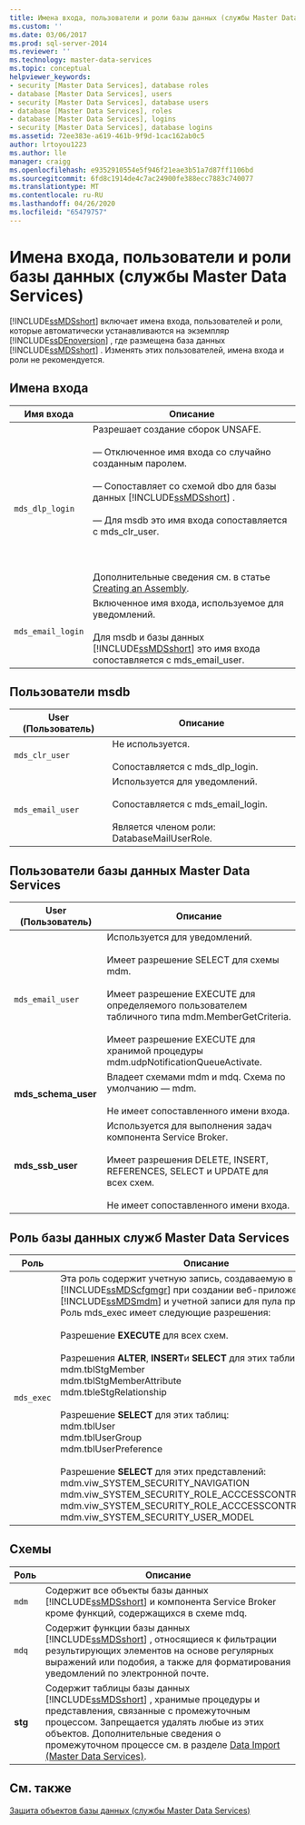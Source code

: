 ```yaml
---
title: Имена входа, пользователи и роли базы данных (службы Master Data Services) | Документы Майкрософт
ms.custom: ''
ms.date: 03/06/2017
ms.prod: sql-server-2014
ms.reviewer: ''
ms.technology: master-data-services
ms.topic: conceptual
helpviewer_keywords:
- security [Master Data Services], database roles
- database [Master Data Services], users
- security [Master Data Services], database users
- database [Master Data Services], roles
- database [Master Data Services], logins
- security [Master Data Services], database logins
ms.assetid: 72ee383e-a619-461b-9f9d-1cac162ab0c5
author: lrtoyou1223
ms.author: lle
manager: craigg
ms.openlocfilehash: e9352910554e5f946f21eae3b51a7d87ff1106bd
ms.sourcegitcommit: 6fd8c1914de4c7ac24900fe388ecc7883c740077
ms.translationtype: MT
ms.contentlocale: ru-RU
ms.lasthandoff: 04/26/2020
ms.locfileid: "65479757"
---
```

# <a name="database-logins-users-and-roles-master-data-services"></a>Имена входа, пользователи и роли базы данных (службы Master Data Services)
  [!INCLUDE[ssMDSshort](../includes/ssmdsshort-md.md)] включает имена входа, пользователей и роли, которые автоматически устанавливаются на экземпляр [!INCLUDE[ssDEnoversion](../includes/ssdenoversion-md.md)] , где размещена база данных [!INCLUDE[ssMDSshort](../includes/ssmdsshort-md.md)] . Изменять этих пользователей, имена входа и роли не рекомендуется.  
  
## <a name="logins"></a>Имена входа  
  
|Имя входа|Описание|  
|-----------|-----------------|  
|`mds_dlp_login`|Разрешает создание сборок UNSAFE.<br /><br /> — Отключенное имя входа со случайно созданным паролем.<br /><br /> — Сопоставляет со схемой dbo для базы данных [!INCLUDE[ssMDSshort](../includes/ssmdsshort-md.md)] .<br /><br /> — Для msdb это имя входа сопоставляется с mds_clr_user.<br /><br /> <br /><br /> Дополнительные сведения см. в статье [Creating an Assembly](../relational-databases/clr-integration/assemblies/creating-an-assembly.md).|  
|`mds_email_login`|Включенное имя входа, используемое для уведомлений.<br /><br /> Для msdb и базы данных [!INCLUDE[ssMDSshort](../includes/ssmdsshort-md.md)] это имя входа сопоставляется с mds_email_user.|  
  
## <a name="msdb-users"></a>Пользователи msdb  
  
|User (Пользователь)|Описание|  
|----------|-----------------|  
|`mds_clr_user`|Не используется.<br /><br /> Сопоставляется с mds_dlp_login.|  
|`mds_email_user`|Используется для уведомлений.<br /><br /> Сопоставляется с mds_email_login.<br /><br /> Является членом роли: DatabaseMailUserRole.|  
  
## <a name="master-data-services-database-users"></a>Пользователи базы данных Master Data Services  
  
|User (Пользователь)|Описание|  
|----------|-----------------|  
|`mds_email_user`|Используется для уведомлений.<br /><br /> Имеет разрешение SELECT для схемы mdm.<br /><br /> Имеет разрешение EXECUTE для определяемого пользователем табличного типа mdm.MemberGetCriteria.<br /><br /> Имеет разрешение EXECUTE для хранимой процедуры mdm.udpNotificationQueueActivate.|  
|**mds_schema_user**|Владеет схемами mdm и mdq. Схема по умолчанию — mdm.<br /><br /> Не имеет сопоставленного имени входа.|  
|**mds_ssb_user**|Используется для выполнения задач компонента Service Broker.<br /><br /> Имеет разрешения DELETE, INSERT, REFERENCES, SELECT и UPDATE для всех схем.<br /><br /> Не имеет сопоставленного имени входа.|  
  
## <a name="master-data-services-database-role"></a>Роль базы данных служб Master Data Services  
  
|Роль|Описание|  
|----------|-----------------|  
|`mds_exec`|Эта роль содержит учетную запись, создаваемую в службах [!INCLUDE[ssMDScfgmgr](../includes/ssmdscfgmgr-md.md)] при создании веб-приложения [!INCLUDE[ssMDSmdm](../includes/ssmdsmdm-md.md)] и учетной записи для пула приложений. Роль mds_exec имеет следующие разрешения:<br /><br /> Разрешение **EXECUTE** для всех схем.<br /><br /> Разрешения **ALTER**, **INSERT**и **SELECT** для этих таблиц:<br />mdm.tblStgMember<br />mdm.tblStgMemberAttribute<br />mdm.tbleStgRelationship<br /><br /> Разрешение **SELECT** для этих таблиц:<br />mdm.tblUser<br />mdm.tblUserGroup<br />mdm.tblUserPreference<br /><br /> Разрешение **SELECT** для этих представлений:<br />mdm.viw_SYSTEM_SECURITY_NAVIGATION<br />mdm.viw_SYSTEM_SECURITY_ROLE_ACCCESSCONTROL<br />mdm.viw_SYSTEM_SECURITY_ROLE_ACCCESSCONTROL_MEMBER<br />mdm.viw_SYSTEM_SECURITY_USER_MODEL|  
  
## <a name="schemas"></a>Схемы  
  
|Роль|Описание|  
|----------|-----------------|  
|`mdm`|Содержит все объекты базы данных [!INCLUDE[ssMDSshort](../includes/ssmdsshort-md.md)] и компонента Service Broker кроме функций, содержащихся в схеме mdq.|  
|`mdq`|Содержит функции базы данных [!INCLUDE[ssMDSshort](../includes/ssmdsshort-md.md)] , относящиеся к фильтрации результирующих элементов на основе регулярных выражений или подобия, а также для форматирования уведомлений по электронной почте.|  
|**stg**|Содержит таблицы базы данных [!INCLUDE[ssMDSshort](../includes/ssmdsshort-md.md)] , хранимые процедуры и представления, связанные с промежуточным процессом. Запрещается удалять любые из этих объектов. Дополнительные сведения о промежуточном процессе см. в разделе [Data Import &#40;Master Data Services&#41;](overview-importing-data-from-tables-master-data-services.md).|  
  
## <a name="see-also"></a>См. также  
 [Защита объектов базы данных (службы Master Data Services)](../../2014/master-data-services/database-object-security-master-data-services.md)  
  
  
